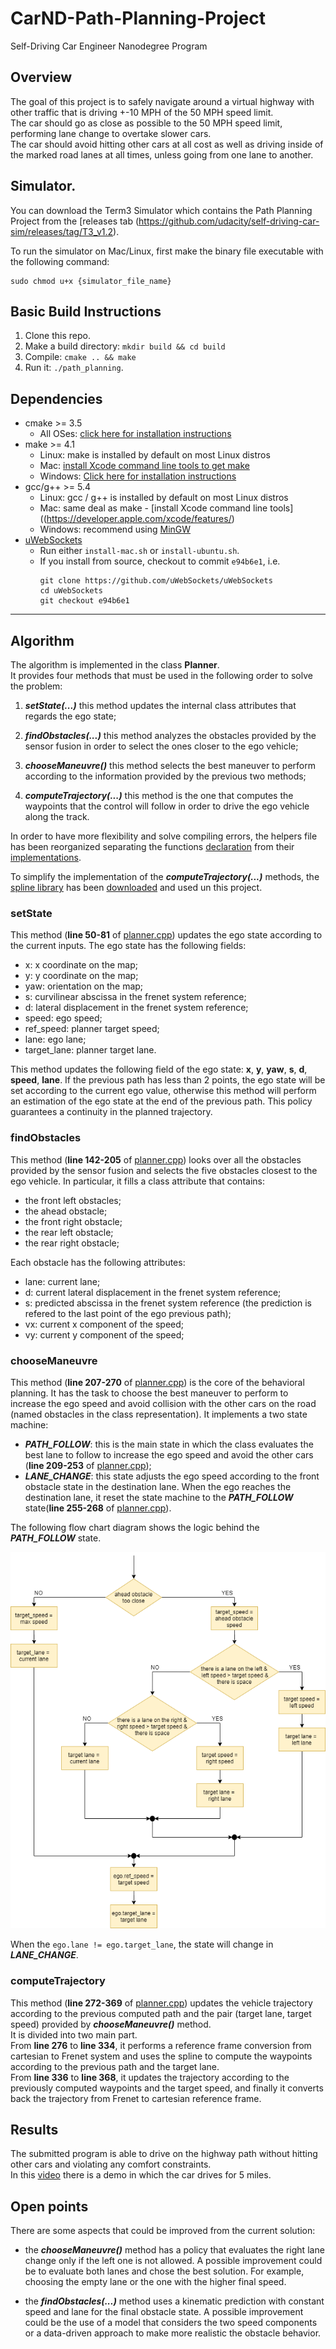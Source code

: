 [//]: # (Image References)

[image1]: ./media/path_follow_state.png "Behavior Planner"

# CarND-Path-Planning-Project
Self-Driving Car Engineer Nanodegree Program

## Overview
The goal of this project is to safely navigate around a virtual highway with other traffic that is driving +-10 MPH of the 50 MPH speed limit.\
The car should go as close as possible to the 50 MPH speed limit, performing lane change to overtake slower cars.\
The car should avoid hitting other cars at all cost as well as driving inside of the marked road lanes at all times, unless going from one lane to another.

## Simulator.
You can download the Term3 Simulator which contains the Path Planning Project from the [releases tab (https://github.com/udacity/self-driving-car-sim/releases/tag/T3_v1.2).  

To run the simulator on Mac/Linux, first make the binary file executable with the following command:
```shell
sudo chmod u+x {simulator_file_name}
```

## Basic Build Instructions

1. Clone this repo.
2. Make a build directory: `mkdir build && cd build`
3. Compile: `cmake .. && make`
4. Run it: `./path_planning`.

## Dependencies

* cmake >= 3.5
  * All OSes: [click here for installation instructions](https://cmake.org/install/)
* make >= 4.1
  * Linux: make is installed by default on most Linux distros
  * Mac: [install Xcode command line tools to get make](https://developer.apple.com/xcode/features/)
  * Windows: [Click here for installation instructions](http://gnuwin32.sourceforge.net/packages/make.htm)
* gcc/g++ >= 5.4
  * Linux: gcc / g++ is installed by default on most Linux distros
  * Mac: same deal as make - [install Xcode command line tools]((https://developer.apple.com/xcode/features/)
  * Windows: recommend using [MinGW](http://www.mingw.org/)
* [uWebSockets](https://github.com/uWebSockets/uWebSockets)
  * Run either `install-mac.sh` or `install-ubuntu.sh`.
  * If you install from source, checkout to commit `e94b6e1`, i.e.
    ```
    git clone https://github.com/uWebSockets/uWebSockets
    cd uWebSockets
    git checkout e94b6e1
    ```
---

## Algorithm

The algorithm is implemented in the class **Planner**.\
It provides four methods that must be used in the following order to solve the problem:
1. ***setState(...)*** this method updates the internal class attributes that regards the ego state;

2. ***findObstacles(...)*** this method analyzes the obstacles provided by the sensor fusion in order to select the ones closer to the ego vehicle;
3. ***chooseManeuvre()*** this method selects the best maneuver to perform according to the information provided by the previous two methods;
4. ***computeTrajectory(...)*** this method is the one that computes the waypoints that the control will follow in order to drive the ego vehicle along the track.

In order to have more flexibility and solve compiling errors, the helpers file has been reorganized separating the functions [declaration](./src/helpers.h) from their [implementations](./src/helpers.cpp).

To simplify the implementation of the ***computeTrajectory(...)*** methods, the [spline library](./src/spline.h) has been [downloaded](https://kluge.in-chemnitz.de/opensource/spline/) and used un this project.

### setState
This method (**line 50-81** of [planner.cpp](./src/planner.cpp)) updates the ego state according to the current inputs.
The ego state has the following fields:
* x: x coordinate on the map;
* y: y coordinate on the map;
* yaw: orientation on the map;
* s: curvilinear abscissa in the frenet system reference;
* d: lateral displacement in the frenet system reference;
* speed: ego speed;
* ref_speed: planner target speed;
* lane: ego lane;
* target_lane: planner target lane.

This method updates the following field of the ego state: **x**, **y**, **yaw**, **s**, **d**, **speed**, **lane**.
If the previous path has less than 2 points, the ego state will be set according to the current ego value, otherwise this method will perform an estimation of the ego state at the end of the previous path.
This policy guarantees a continuity in the planned trajectory.

### findObstacles
This method (**line 142-205** of [planner.cpp](./src/planner.cpp)) looks over all the obstacles provided by the sensor fusion and selects the five obstacles closest to the ego vehicle. In particular, it fills a class attribute that contains:
* the front left obstacles;
* the ahead obstacle;
* the front right obstacle;
* the rear left obstacle;
* the rear right obstacle;

Each obstacle has the following attributes:
* lane: current lane;
* d: current lateral displacement in the frenet system reference;
* s: predicted abscissa in the frenet system reference (the prediction is refered to the last point of the ego previous path);
* vx: current x component of the speed;
* vy: current y component of the speed;

### chooseManeuvre
This method (**line 207-270** of [planner.cpp](./src/planner.cpp)) is the core of the behavioral planning. It has the task to choose the best maneuver to perform to increase the ego speed and avoid collision with the other cars on the road (named obstacles in the class representation).
It implements a two state machine:
* ***PATH_FOLLOW***: this is the main state in which the class evaluates the best lane to follow to increase the ego speed and avoid the other cars (**line 209-253** of [planner.cpp](./src/planner.cpp));
* ***LANE_CHANGE***: this state adjusts the ego speed according to the front obstacle state in the destination lane. When the ego reaches the destination lane, it reset the state machine to the ***PATH_FOLLOW*** state(**line 255-268** of [planner.cpp](./src/planner.cpp)).

The following flow chart diagram shows the logic behind the ***PATH_FOLLOW*** state.

![alt text][image1]

When the `ego.lane != ego.target_lane`, the state will change in ***LANE_CHANGE***.

### computeTrajectory
This method (**line 272-369** of [planner.cpp](./src/planner.cpp)) updates the vehicle trajectory according to the previous computed path and the pair (target lane, target speed) provided by ***chooseManeuvre()*** method.\
It is divided into two main part.\
From **line 276** to **line 334**, it performs a reference frame conversion from cartesian to Frenet system and uses the spline to compute the waypoints according to the previous path and the target lane.\
From **line 336** to **line 368**, it updates the trajectory according to the previously computed waypoints and the target speed, and finally it converts back the trajectory from Frenet to cartesian reference frame.

## Results
The submitted program is able to drive on the highway path without hitting other cars and violating any comfort constraints.\
In this [video](./media/simulator_record.mp4) there is a demo in which the car drives for 5 miles.

## Open points
There are some aspects that could be improved from the current solution:
* the ***chooseManeuvre()*** method has a policy that evaluates the right lane change only if the left one is not allowed. A possible improvement could be to evaluate both lanes and chose the best solution. For example, choosing the empty lane or the one with the higher final speed.

* the ***findObstacles(...)*** method uses a kinematic prediction with constant speed and lane for the final obstacle state. A possible improvement could be the use of a model that considers the two speed components or a data-driven approach to make more realistic the obstacle behavior.
